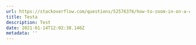 ```yaml
---
url: https://stackoverflow.com/questions/52576376/how-to-zoom-in-on-a-complex-svg-structure
title: Testa
description: Test
date: 2021-01-14T12:02:38.146Z
metadata: ''
---
```

